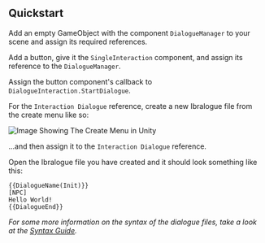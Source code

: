 ## Quickstart

Add an empty GameObject with the component `DialogueManager` to your scene and assign its required references. 

Add a button, give it the `SingleInteraction` component, and assign its reference to the `DialogueManager`. 

Assign the button component's callback to `DialogueInteraction.StartDialogue`.

For the `Interaction Dialogue` reference, create a new Ibralogue file from the create menu like so:

![Image Showing The Create Menu in Unity](https://i.ibb.co/F6hcNJz/image.png)

...and then assign it to the `Interaction Dialogue` reference.

Open the Ibralogue file you have created and it should look something like this:

```text
{{DialogueName(Init)}}
[NPC]
Hello World!
{{DialogueEnd}}
```

*For some more information on the syntax of the dialogue files, take a look at the [Syntax Guide](syntax-guide.md).*
